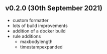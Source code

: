 ## v0.2.0 (30th September 2021)
- custom formatter
- lots of build improvements
- addition of a docker build
- rule additions
  - maxbodylength
  - timestampexpanded
